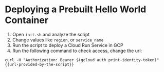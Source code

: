 # Deploying a Prebuilt Hello World Container

1. Open `init.sh` and analyze the script
2. Change values like `region`, or `service_name`
3. Run the script to deploy a Cloud Run Service in GCP
4. Run the following command to check access, change the url:

```
curl -H "Authorization: Bearer $(gcloud auth print-identity-token)" {{url-provided-by-the-script}}
```
